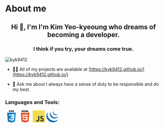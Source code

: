 # About me
<h2 align="center">Hi 👋, I'm I'm Kim Yeo-kyeoung who dreams of becoming a developer.</h2>
<h3 align="center">I think if you try, your dreams come true.</h3>

<p align="left"> <img src="https://komarev.com/ghpvc/?username=kyk9412&label=Profile%20views&color=0e75b6&style=flat" alt="kyk9412" /> </p>

- 👨‍💻 All of my projects are available at [https://kyk9412.github.io/](https://kyk9412.github.io/)

- 💬 Ask me about I always have a sense of duty to be responsible and do my best.

<!--<h3 align="left">Connect with me:</h3>-->
<p align="left">
</p>
<h3 align="left">Languages and Tools:</h3>
<p align="left"> <a href="https://www.w3schools.com/css/" target="_blank" rel="noreferrer"> 
<img src="https://raw.githubusercontent.com/devicons/devicon/master/icons/css3/css3-original-wordmark.svg" alt="css3" width="40" height="40"/></a> 
<a href="https://www.w3.org/html/" target="_blank" rel="noreferrer"> <img src="https://raw.githubusercontent.com/devicons/devicon/master/icons/html5/html5-original-wordmark.svg" alt="html5" width="40" height="40"/></a> 
<a href="https://developer.mozilla.org/en-US/docs/Web/JavaScript" target="_blank" rel="noreferrer"> 
<img src="https://raw.githubusercontent.com/devicons/devicon/master/icons/javascript/javascript-original.svg" alt="javascript" width="40" height="40"/></a>  
<a href="https://developer.mozilla.org/en-US/docs/Web/jquery" target="_blank" rel="noreferrer"> 
<img src="https://raw.githubusercontent.com/devicons/devicon/master/icons/jquery/jquery-original.svg" alt="jquery" width="40" height="40"/> </a> 
</p>

<!--
<p><img align="left" src="https://github-readme-stats.vercel.app/api/top-langs?username=kyk9412&show_icons=true&locale=en&layout=compact" alt="kyk9412" /></p>-->
<!--
<p>&nbsp;<img align="center" src="https://github-readme-stats.vercel.app/api?username=kyk9412&show_icons=true&locale=en" alt="kyk9412" /></p>-->

